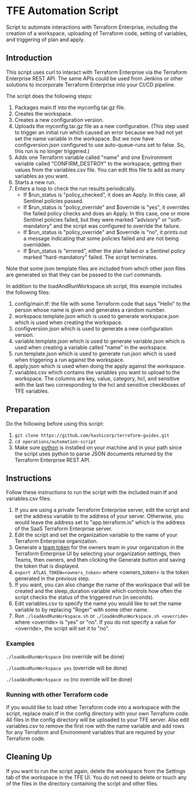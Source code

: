 # TFE Automation Script
Script to automate interactions with Terraform Enterprise, including the creation of a workspace, uploading of Terraform code, setting of variables, and triggering of plan and apply.

## Introduction
This script uses curl to interact with Terraform Enterprise via the Terraform Enterprise REST API. The same APIs could be used from Jenkins or other solutions to incorporate Terraform Enterprise into your CI/CD pipeline.

The script does the following steps:
1. Packages main.tf into the myconfig.tar.gz file.
1. Creates the workspace.
1. Creates a new configuration version.
1. Uploads the myconfig.tar.gz file as a new configuration. (This step used to trigger an initial run which caused an error because we had not yet set the name variable in the workspace. But we now have configversion.json configured to use auto-queue-runs set to false. So, this run is no longer triggered.) 
1. Adds one Terraform variable called "name" and one Environment variable called "CONFIRM_DESTROY" to the workspace, getting their values from the variables.csv file. You can edit this file to add as many variables as you want.
1. Starts a new run.
1. Enters a loop to check the run results periodically.
    - If $run_status is "policy_checked", it does an Apply. In this case, all Sentinel policies passed.
    - If $run_status is "policy_override" and $override is "yes", it overrides the failed policy checks and does an Apply. In this case, one or more Sentinel policies failed, but they were marked "advisory" or "soft-mandatory" and the script was configured to override the failure.
    - If $run_status is "policy_override" and $override is "no", it prints out a message indicating that some policies failed and are not being overridden.
    - If $run_status is "errored", either the plan failed or a Sentinel policy marked "hard-mandatory" failed. The script terminates.

Note that some json template files are included from which other json files are generated so that they can be passed to the curl commands.

In addition to the loadAndRunWorkspace.sh script, this example includes the following files:

1. config/main.tf: the file with some Terraform code that says "Hello" to the person whose name is given and generates a random number.
1. workspace.template.json which is used to generate workspace.json which is used when creating the workspace.
1. configversion.json which is used to generate a new configuration version.
1. variable.template.json which is used to generate variable.json which is used when creating a variable called "name" in the workspace.
1. run.template.json which is used to generate run.json which is used when triggering a run against the workspace.
1. apply.json which is used when doing the apply against the workspace.
1. variables.csv which contains the variables you want to upload to the workspace. The columns are key, value, category, hcl, and sensitive with the last two corresponding to the hcl and sensitive checkboxes of TFE variables.

## Preparation
Do the following before using this script:

1. `git clone https://github.com/hashicorp/terraform-guides.git`
1. `cd operations/automation-script`
1. Make sure [python](https://www.python.org/downloads/) is installed on your machine and in your path since the script uses python to parse JSON documents returned by the Terraform Enterprise REST API.

## Instructions
Follow these instructions to run the script with the included main.tf and variables.csv files:

1. If you are using a private Terraform Enterprise server, edit the script and set the address variable to the address of your server. Otherwise, you would leave the address set to "app.terraform.io" which is the address of the SaaS Terraform Enterprise server.
1. Edit the script and set the organization variable to the name of your Terraform Enterprise organization.
1. Generate a [team token](https://www.terraform.io/docs/enterprise/users-teams-organizations/service-accounts.html#team-service-accounts) for the owners team in your organization in the Terraform Enterprise UI by selecting your organization settings, then Teams, then owners, and then clicking the Generate button and saving the token that is displayed.
1. `export ATLAS_TOKEN=<owners_token>` where \<owners_token\> is the token generated in the previous step.
1. If you want, you can also change the name of the workspace that will be created and the sleep_duration variable which controls how often the script checks the status of the triggered run (in seconds).
1. Edit variables.csv to specify the name you would like to set the name variable to by replacing "Roger" with some other name.
1. Run `./loadAndRunWorkspace.sh` or `./loadAndRunWorkspace.sh <override>` where \<override\> is "yes" or "no". If you do not specify a value for \<override\>, the script will set it to "no".

### Examples
`./loadAndRunWorkspace` (no override will be done)

`./loadAndRunWorkspace yes` (override will be done)

`./loadAndRunWorkspace no` (no override will be done)

### Running with other Terraform code
If you would like to load other Terraform code into a workspace with the script, replace main.tf in the config directory with your own Terraform code.  All files in the config directory will be uploaded to your TFE server.  Also edit variables.csv to remove the first row with the name variable and add rows for any Terraform and Environment variables that are required by your Terraform code.   

## Cleaning Up
If you want to run the script again, delete the workspace from the Settings tab of the workspace in the TFE UI. You do not need to delete or touch any of the files in the directory containing the script and other files.
